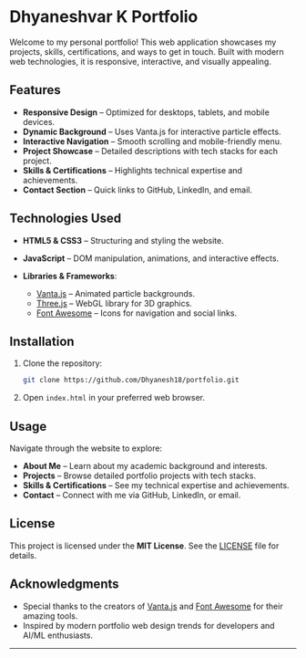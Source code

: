 # Dhyaneshvar K Portfolio

Welcome to my personal portfolio! This web application showcases my projects, skills, certifications, and ways to get in touch. Built with modern web technologies, it is responsive, interactive, and visually appealing.

## Features

* **Responsive Design** – Optimized for desktops, tablets, and mobile devices.
* **Dynamic Background** – Uses Vanta.js for interactive particle effects.
* **Interactive Navigation** – Smooth scrolling and mobile-friendly menu.
* **Project Showcase** – Detailed descriptions with tech stacks for each project.
* **Skills & Certifications** – Highlights technical expertise and achievements.
* **Contact Section** – Quick links to GitHub, LinkedIn, and email.

## Technologies Used

* **HTML5 & CSS3** – Structuring and styling the website.
* **JavaScript** – DOM manipulation, animations, and interactive effects.
* **Libraries & Frameworks**:

  * [Vanta.js](https://www.vantajs.com/) – Animated particle backgrounds.
  * [Three.js](https://threejs.org/) – WebGL library for 3D graphics.
  * [Font Awesome](https://fontawesome.com/) – Icons for navigation and social links.

## Installation

1. Clone the repository:

   ```bash
   git clone https://github.com/Dhyanesh18/portfolio.git
   ```
2. Open `index.html` in your preferred web browser.

## Usage

Navigate through the website to explore:

* **About Me** – Learn about my academic background and interests.
* **Projects** – Browse detailed portfolio projects with tech stacks.
* **Skills & Certifications** – See my technical expertise and achievements.
* **Contact** – Connect with me via GitHub, LinkedIn, or email.

## License

This project is licensed under the **MIT License**. See the [LICENSE](LICENSE) file for details.

## Acknowledgments

* Special thanks to the creators of [Vanta.js](https://www.vantajs.com/) and [Font Awesome](https://fontawesome.com/) for their amazing tools.
* Inspired by modern portfolio web design trends for developers and AI/ML enthusiasts.

---
